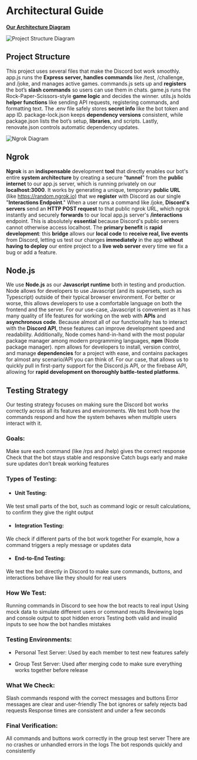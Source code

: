 # Architectural Guide

**[Our Architecture Diagram](https://github.com/CSS360-2025-Fall/SAAF/blob/20e11ea9162876c9a13c854384a747808e2be3e4/architecture.png)**

![Project Structure Diagram](https://i.ibb.co/pccyLmh/Screenshot-2025-10-24-at-10-43-22-PM.png)

## Project Structure
This project uses several files that make the Discord bot work smoothly. app.js runs the **Express server, handles commands** like /test, /challenge, and /joke, and manages active games. commands.js sets up and **registers** the bot’s **slash commands** so users can use them in chats. game.js runs the Rock-Paper-Scissors-style **game logic** and decides the winner. utils.js holds **helper functions** like sending API requests, registering commands, and formatting text. The .env file safely stores **secret info** like the bot token and app ID. package-lock.json keeps **dependency versions** consistent, while package.json lists the bot’s setup, **libraries**, and scripts. Lastly, renovate.json controls automatic dependency updates.

![Ngrok Diagram](https://i.ibb.co/9mwJRgvq/Screenshot-2025-10-24-at-10-43-03-PM.png)

## Ngrok

**Ngrok** is an **indispensable** development **tool** that directly enables our bot's entire **system architecture** by creating a secure "**tunnel**" from the **public internet** to our app.js server, which is running privately on our **localhost:3000**. It works by generating a unique, temporary **public URL** (like https://random.ngrok.io) that we **register** with Discord as our single "**Interactions Endpoint**." When a user runs a command like /joke, **Discord's servers** send an **HTTP POST request** to that public ngrok URL, which ngrok instantly and securely **forwards** to our local app.js server's **/interactions** endpoint. This is absolutely **essential** because Discord's public servers cannot otherwise access localhost. The **primary benefit** is **rapid development**: this **bridge** allows our **local code** to **receive real, live events** from Discord, letting us test our changes **immediately** in the app **without having to deploy** our entire project to a **live web server** every time we fix a bug or add a feature.

## Node.js

We use **Node.js** as our **Javascript runtime** both in testing and production. Node allows for developers to use Javascript (and its supersets, such as Typescript) outside of their typical browser environment. For better or worse, this allows developers to use a comfortable language on both the frontend and the server. For our use-case, Javascript is convenient as it has many quality of life features for working on the web with **APIs** and **asynchronous code**. Because almost all of our functionality has to interact with the **Discord API**, these features can improve development speed and readability. Additionally, Node comes hand-in-hand with the most popular package manager among modern programming languages, **npm** (Node package manager). npm allows for developers to install, version control, and manage **dependencies** for a project with ease, and contains packages for almost any scenario/API you can think of. For our case, that allows us to quickly pull in first-party support for the Discord.js API, or the firebase API, allowing for **rapid development on thoroughly battle-tested platforms**.

## Testing Strategy
Our testing strategy focuses on making sure the Discord bot works correctly across all its features and environments. We test both how the commands respond and how the system behaves when multiple users interact with it. 

### Goals: 
Make sure each command (like /rps and /help) gives the correct response Check that the bot stays stable and responsive Catch bugs early and make sure updates don’t break working features 

### Types of Testing: 

- #### Unit Testing: 
We test small parts of the bot, such as command logic or result calculations, to confirm they give the right output 

- #### Integration Testing: 
We check if different parts of the bot work together For example, how a command triggers a reply message or updates data 

- #### End-to-End Testing: 
We test the bot directly in Discord to make sure commands, buttons, and interactions behave like they should for real users 

### How We Test: 
Running commands in Discord to see how the bot reacts to real input Using mock data to simulate different users or command results Reviewing logs and console output to spot hidden errors Testing both valid and invalid inputs to see how the bot handles mistakes 

### Testing Environments: 

- Personal Test Server: Used by each member to test new features safely 

- Group Test Server: Used after merging code to make sure everything works together before release 

### What We Check: 
Slash commands respond with the correct messages and buttons Error messages are clear and user-friendly The bot ignores or safely rejects bad requests Response times are consistent and under a few seconds 

### Final Verification: 
All commands and buttons work correctly in the group test server There are no crashes or unhandled errors in the logs The bot responds quickly and consistently
```
